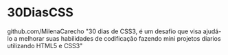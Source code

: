 # 30DiasCSS
github.com/MilenaCarecho "30 dias de CSS3, é um desafio que visa ajudá-lo a melhorar suas habilidades de codificação fazendo mini projetos diarios utilizando HTML5 e CSS3"

